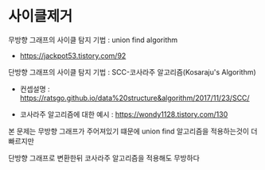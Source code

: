 # 사이클제거

무방향 그래프의 사이클 탐지 기법 : union find algorithm

- https://jackpot53.tistory.com/92


단방향 그래프의 사이클 탐지 기법 : SCC-코사라주 알고리즘(Kosaraju's Algorithm)

- 컨셉설명 : https://ratsgo.github.io/data%20structure&algorithm/2017/11/23/SCC/

- 코사라주 알고리즘에 대한 예시 : https://wondy1128.tistory.com/130


본 문제는 무방향 그래프가 주어져있기 떄문에 union find 알고리즘을 적용하는것이 더 빠르지만

단방향 그래프로 변환한뒤 코사라주 알고리즘을 적용해도 무방하다
